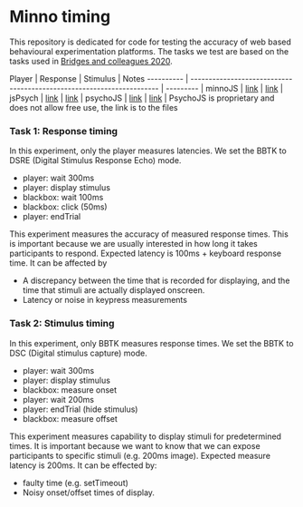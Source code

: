 # Minno timing

This repository is dedicated for code for testing the accuracy of web based behavioural experimentation platforms.
The tasks we test are based on the tasks used in [Bridges and colleagues 2020](https://peerj.com/articles/9414/).

Player      | Response                                                              | Stimulus                                                       | Notes
----------  | --------------------------------------------------------------------- | ---------                                                      | 
minnoJS     | [link](https://minnojs.github.io/minnojs-timing/minnojs/response)     | [link](https://minnojs.github.io/minnojs-timing/minnojs/stim)  | 
jsPsych     | [link](https://minnojs.github.io/minnojs-timing/jspsych/response)     | [link](https://minnojs.github.io/minnojs-timing/jspsych/stim)  | 
psychoJS    | [link](https://pavlovia.org/eladzlot/psychojs-response-timing)        | [link](https://pavlovia.org/eladzlot/psychojs-response-timing) | PsychoJS is proprietary and does not allow free use, the link is to the files


### Task 1: Response timing

In this experiment, only the player measures latencies.
We set the BBTK to DSRE (Digital Stimulus Response Echo) mode.

* player: wait 300ms
* player: display stimulus
* blackbox: wait 100ms
* blackbox: click (50ms)
* player: endTrial

This experiment measures the accuracy of measured response times.
This is important because we are usually interested in how long it takes participants to respond.
Expected latency is 100ms + keyboard response time.
It can be affected by
* A discrepancy between the time that is recorded for displaying, and the time that stimuli are actually displayed onscreen.
* Latency or noise in keypress measurements

### Task 2: Stimulus timing
In this experiment, only BBTK measures response times.
We set the BBTK to DSC (Digital stimulus capture) mode.

* player: wait 300ms
* player: display stimulus
* blackbox: measure onset
* player: wait 200ms
* player: endTrial (hide stimulus)
* blackbox: measure offset

This experiment measures capability to display stimuli for predetermined times.
It is important because we want to know that we can expose participants to specific stimuli (e.g. 200ms image).
Expected measure latency is 200ms.
It can be effected by:
* faulty time (e.g. setTimeout)
* Noisy onset/offset times of display.
